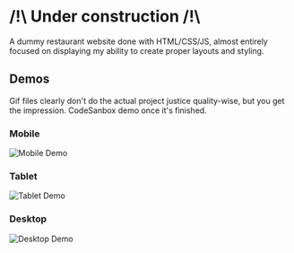 # /!\ Under construction /!\

A dummy restaurant website done with HTML/CSS/JS, almost entirely focused on displaying my ability to create proper layouts and styling.

## Demos

Gif files clearly don't do the actual project justice quality-wise, but you get the impression. CodeSanbox demo once it's finished.

### Mobile

![Mobile Demo](https://ik.imagekit.io/w1xennnidd/restaurant-mobile_KupuXOm61sXw.gif)

### Tablet

![Tablet Demo](https://ik.imagekit.io/w1xennnidd/restaurant-tablet_WUStL0FsIPpc.gif)

### Desktop

![Desktop Demo](https://ik.imagekit.io/w1xennnidd/restaurant-desktop_jgXBqIV7S6fuK.gif)
